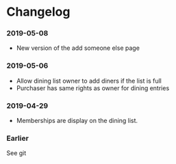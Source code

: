 # Changelog

### 2019-05-08

* New version of the add someone else page

### 2019-05-06

* Allow dining list owner to add diners if the list is full
* Purchaser has same rights as owner for dining entries

### 2019-04-29

* Memberships are display on the dining list.


### Earlier

See git
